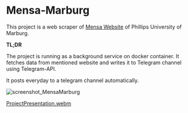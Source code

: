 # Mensa-Marburg

This project is a web scraper of [Mensa Website](https://studierendenwerk-marburg.de/essen-trinken/speisekarte/) of Phillips University of Marburg.

**TL;DR**

The project is running as a background service on docker container. It fetches data from mentioned website and writes it to Telegram channel using Telegram-API. 

It posts everyday to a telegram channel automatically. 


![screenshot_MensaMarburg](https://github.com/lordkian/Mensa-Marburg/assets/16001505/97d4ab44-675a-4739-bbb2-2adc0725e004)

[ProjectPresentation.webm](https://github.com/lordkian/Mensa-Marburg/assets/16001505/86c2926f-5927-4b16-bf03-30df87062650)
